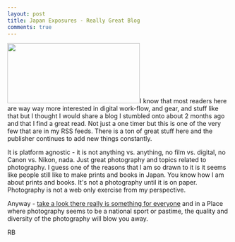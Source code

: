 ```yaml
---
layout: post
title: Japan Exposures - Really Great Blog
comments: true
---
```

<a rel="prettyPhoto" href="http://photo.rwboyer.com/wp-content/uploads/2010/08/2010-006-06-880.jpg"><img class="alignleft size-medium wp-image-2175" title="2010-006-06-880" src="http://photo.rwboyer.com/wp-content/uploads/2010/08/2010-006-06-880-300x136.jpg" alt="" width="300" height="136" /></a>I know that most readers here are way way more interested in digital work-flow, and gear, and stuff like that but I thought I would share a blog I stumbled onto about 2 months ago and that I find a great read. Not just a one timer but this is one of the very few that are in my RSS feeds. There is a ton of great stuff here and the publisher continues to add new things constantly.

It is platform agnostic - it is not anything vs. anything, no film vs. digital, no Canon vs. Nikon, nada. Just great photography and topics related to photography. I guess one of the reasons that I am so drawn to it is it seems like people still like to make prints and books in Japan. You know how I am about prints and books. It's not a photography until it is on paper. Photography is not a web only exercise from my perspective.

Anyway - <a href="http://www.japanexposures.com/" target="_blank">take a look there really is something for everyone</a> and in a Place where photography seems to be a national sport or pastime, the quality and diversity of the photography will blow you away.

RB